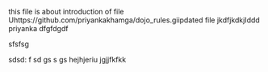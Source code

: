 this file is about introduction of file
Uhttps://github.com/priyankakhamga/dojo_rules.giipdated file
jkdfjkdkjIddd priyanka
dfgfdgdf

sfsfsg

sdsd:
f
sd
gs
s
gs
hejhjeriu
jgjjfkfkk
